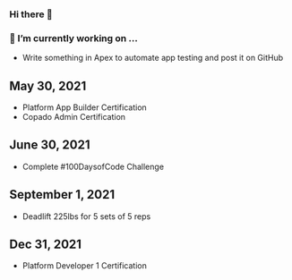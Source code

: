 ### Hi there 👋

### 🔭 I’m currently working on ...
- Write something in Apex to automate app testing and post it on GitHub
## May 30, 2021 
- Platform App Builder Certification
- Copado Admin Certification 
## June 30, 2021
- Complete #100DaysofCode Challenge
## September 1, 2021 
- Deadlift 225lbs for 5 sets of 5 reps
## Dec 31, 2021  
- Platform Developer 1 Certification 


